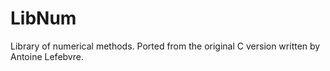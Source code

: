 # LibNum
Library of numerical methods.  Ported from the original C version written by Antoine Lefebvre.
